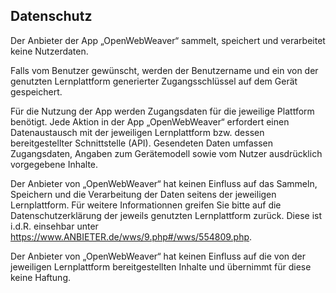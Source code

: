 ## Datenschutz
Der Anbieter der App „OpenWebWeaver“ sammelt, speichert und verarbeitet keine Nutzerdaten.

Falls vom Benutzer gewünscht, werden der Benutzername und ein von der genutzten Lernplattform generierter Zugangsschlüssel auf dem Gerät gespeichert.

Für die Nutzung der App werden Zugangsdaten für die jeweilige Plattform benötigt.
Jede Aktion in der App „OpenWebWeaver“ erfordert einen Datenaustausch mit der jeweiligen Lernplattform bzw. dessen bereitgestellter Schnittstelle (API). Gesendeten Daten umfassen Zugangsdaten, Angaben zum Gerätemodell sowie vom Nutzer ausdrücklich vorgegebene Inhalte.

Der Anbieter von „OpenWebWeaver“ hat keinen Einfluss auf das Sammeln, Speichern und die Verarbeitung der Daten seitens der jeweiligen Lernplattform.
Für weitere Informationnen greifen Sie bitte auf die Datenschutzerklärung der jeweils genutzten Lernplattform zurück. Diese ist i.d.R. einsehbar unter https://www.ANBIETER.de/wws/9.php#/wws/554809.php.

Der Anbieter von „OpenWebWeaver“ hat keinen Einfluss auf die von der jeweiligen Lernplattform bereitgestellten Inhalte und übernimmt für diese keine Haftung.
